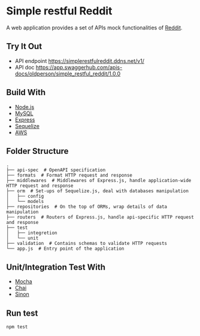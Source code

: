 # Simple restful Reddit
A web application provides a set of APIs mock functionalities of [Reddit](https://www.reddit.com/).

## Try It Out
* API endpoint https://simplerestfulreddit.ddns.net/v1/
* API doc https://app.swaggerhub.com/apis-docs/oldperson/simple_restful_reddit/1.0.0

## Build With
* [Node.js](http://nodejs.org/)
* [MySQL](https://www.mysql.com/)
* [Express](http://expressjs.com/)
* [Sequelize](http://docs.sequelizejs.com/)
* [AWS](https://aws.amazon.com/tw/)

## Folder Structure
```
.
├── api-spec  # OpenAPI specification
├── formats  # Format HTTP request and response
├── middlewares  # Middlewares of Express.js, handle application-wide HTTP request and response 
├── orm  # Set-ups of Sequelize.js, deal with databases manipulation
│   ├── config
│   └── models
├── repositories  # On the top of ORMs, wrap details of data manipulation
├── routers  # Routers of Express.js, handle api-specific HTTP request and response
├── test
│   ├── integretion
│   └── unit
├── validation  # Contains schemas to validate HTTP requests
└── app.js  # Entry point of the application 
```

## Unit/Integration Test With
* [Mocha](https://mochajs.org/)
* [Chai](https://www.chaijs.com/)
* [Sinon](https://sinonjs.org/releases/v7.2.7/)

## Run test
```
npm test
```